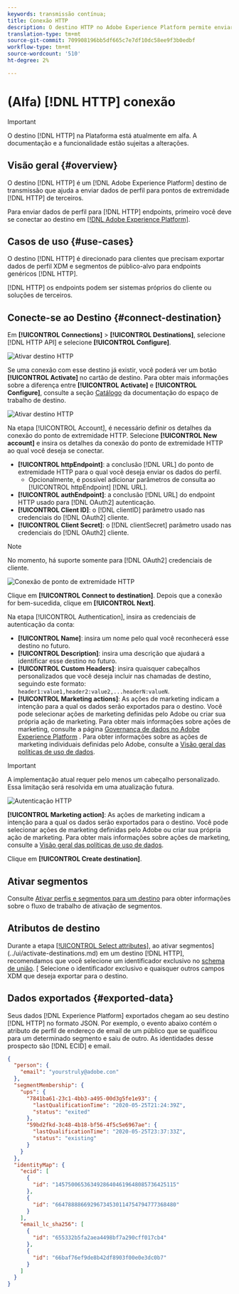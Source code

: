 ```yaml
---
keywords: transmissão contínua;
title: Conexão HTTP
description: O destino HTTP no Adobe Experience Platform permite enviar dados do perfil para pontos de extremidade HTTP de terceiros.
translation-type: tm+mt
source-git-commit: 709908196bb5df665c7e7df10dc58ee9f3b0edbf
workflow-type: tm+mt
source-wordcount: '510'
ht-degree: 2%

---
```



# (Alfa) [!DNL HTTP] conexão

>[!IMPORTANT]
>
>O destino [!DNL HTTP] na Plataforma está atualmente em alfa. A documentação e a funcionalidade estão sujeitas a alterações.

## Visão geral {#overview}

O destino [!DNL HTTP] é um [!DNL Adobe Experience Platform] destino de transmissão que ajuda a enviar dados de perfil para pontos de extremidade [!DNL HTTP] de terceiros.

Para enviar dados de perfil para [!DNL HTTP] endpoints, primeiro você deve se conectar ao destino em [[!DNL Adobe Experience Platform]](#connect-destination).

## Casos de uso {#use-cases}

O destino [!DNL HTTP] é direcionado para clientes que precisam exportar dados de perfil XDM e segmentos de público-alvo para endpoints genéricos [!DNL HTTP].

[!DNL HTTP] os endpoints podem ser sistemas próprios do cliente ou soluções de terceiros.

## Conecte-se ao Destino {#connect-destination}

Em **[!UICONTROL Connections]** > **[!UICONTROL Destinations]**, selecione [!DNL HTTP API] e selecione **[!UICONTROL Configure]**.

![Ativar destino HTTP](../assets/catalog/http/activate.png)

Se uma conexão com esse destino já existir, você poderá ver um botão **[!UICONTROL Activate]** no cartão de destino. Para obter mais informações sobre a diferença entre **[!UICONTROL Activate]** e **[!UICONTROL Configure]**, consulte a seção [Catálogo](../ui/destinations-workspace.md#catalog) da documentação do espaço de trabalho de destino.

![Ativar destino HTTP](../assets/catalog/http/connect.png)

Na etapa [!UICONTROL Account], é necessário definir os detalhes da conexão do ponto de extremidade HTTP. Selecione **[!UICONTROL New account]** e insira os detalhes da conexão do ponto de extremidade HTTP ao qual você deseja se conectar.
- **[!UICONTROL httpEndpoint]**: a conclusão  [!DNL URL] do ponto de extremidade HTTP para o qual você deseja enviar os dados do perfil.
   - Opcionalmente, é possível adicionar parâmetros de consulta ao [!UICONTROL httpEndpoint] [!DNL URL].
- **[!UICONTROL authEndpoint]**: a conclusão  [!DNL URL] do endpoint HTTP usado para  [!DNL OAuth2] autenticação.
- **[!UICONTROL Client ID]**: o  [!DNL clientID] parâmetro usado nas credenciais do  [!DNL OAuth2] cliente.
- **[!UICONTROL Client Secret]**: o  [!DNL clientSecret] parâmetro usado nas credenciais do  [!DNL OAuth2] cliente.

>[!NOTE]
>
>No momento, há suporte somente para [!DNL OAuth2] credenciais de cliente.

![Conexão de ponto de extremidade HTTP](../assets/catalog/http/connect.png)

Clique em **[!UICONTROL Connect to destination]**. Depois que a conexão for bem-sucedida, clique em **[!UICONTROL Next]**.

Na etapa [!UICONTROL Authentication], insira as credenciais de autenticação da conta:
- **[!UICONTROL Name]**: insira um nome pelo qual você reconhecerá esse destino no futuro.
- **[!UICONTROL Description]**: insira uma descrição que ajudará a identificar esse destino no futuro.
- **[!UICONTROL Custom Headers]**: insira quaisquer cabeçalhos personalizados que você deseja incluir nas chamadas de destino, seguindo este formato:  `header1:value1,header2:value2,...headerN:valueN`.
- **[!UICONTROL Marketing actions]**: As ações de marketing indicam a intenção para a qual os dados serão exportados para o destino. Você pode selecionar ações de marketing definidas pelo Adobe ou criar sua própria ação de marketing. Para obter mais informações sobre ações de marketing, consulte a página [Governança de dados no Adobe Experience Platform](/help/data-governance/policies/overview.md) . Para obter informações sobre as ações de marketing individuais definidas pelo Adobe, consulte a [Visão geral das políticas de uso de dados](/help/data-governance/policies/overview.md).

>[!IMPORTANT]
>
>A implementação atual requer pelo menos um cabeçalho personalizado. Essa limitação será resolvida em uma atualização futura.

![Autenticação HTTP](../assets/catalog/http/authenticate.png)

**[!UICONTROL Marketing action]**: As ações de marketing indicam a intenção para a qual os dados serão exportados para o destino. Você pode selecionar ações de marketing definidas pelo Adobe ou criar sua própria ação de marketing. Para obter mais informações sobre ações de marketing, consulte a [Visão geral das políticas de uso de dados](../../data-governance/policies/overview.md).

Clique em **[!UICONTROL Create destination]**.

## Ativar segmentos

Consulte [Ativar perfis e segmentos para um destino](../ui/activate-destinations.md#select-attributes) para obter informações sobre o fluxo de trabalho de ativação de segmentos.

## Atributos de destino

Durante a etapa [[!UICONTROL Select attributes]](../ui/activate-destinations.md#select-attributes), ao ativar segmentos](../ui/activate-destinations.md) em um destino [!DNL HTTP], recomendamos que você selecione um identificador exclusivo no [schema de união](../../profile/home.md#profile-fragments-and-union-schemas). [ Selecione o identificador exclusivo e quaisquer outros campos XDM que deseja exportar para o destino.

## Dados exportados {#exported-data}

Seus dados [!DNL Experience Platform] exportados chegam ao seu destino [!DNL HTTP] no formato JSON. Por exemplo, o evento abaixo contém o atributo de perfil de endereço de email de um público que se qualificou para um determinado segmento e saiu de outro. As identidades desse prospecto são [!DNL ECID] e email.

```json
{
  "person": {
    "email": "yourstruly@adobe.con"
  },
  "segmentMembership": {
    "ups": {
      "7841ba61-23c1-4bb3-a495-00d3g5fe1e93": {
        "lastQualificationTime": "2020-05-25T21:24:39Z",
        "status": "exited"
      },
      "59bd2fkd-3c48-4b18-bf56-4f5c5e6967ae": {
        "lastQualificationTime": "2020-05-25T23:37:33Z",
        "status": "existing"
      }
    }
  },
  "identityMap": {
    "ecid": [
      {
        "id": "14575006536349286404619648085736425115"
      },
      {
        "id": "66478888669296734530114754794777368480"
      }
    ],
    "email_lc_sha256": [
      {
        "id": "655332b5fa2aea4498bf7a290cff017cb4"
      },
      {
        "id": "66baf76ef9de8b42df8903f00e0e3dc0b7"
      }
    ]
  }
}
```
